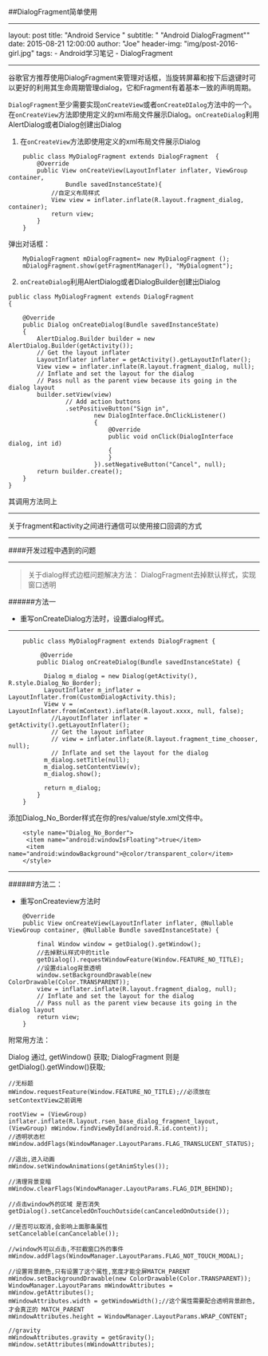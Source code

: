 ##DialogFragment简单使用

---
layout:     post
title:      "Android Service "
subtitle:   " \"Android DialogFragment\""
date:       2015-08-21 12:00:00
author:     "Joe"
header-img: "img/post-2016-girl.jpg"
tags:
    - Android学习笔记
    - DialogFragment

---


谷歌官方推荐使用DialogFragment来管理对话框，当旋转屏幕和按下后退键时可以更好的利用其生命周期管理dialog，它和Fragment有着基本一致的声明周期。



`DialogFragment`至少需要实现`onCreateView`或者`onCreateDIalog`方法中的一个。
在`onCreateView`方法即使用定义的xml布局文件展示Dialog。`onCreateDialog`利用AlertDialog或者Dialog创建出Dialog



1. 在`onCreateView`方法即使用定义的xml布局文件展示Dialog



```
	public class MyDialogFragment extends DialogFragment  {  
	    @Override  
	    public View onCreateView(LayoutInflater inflater, ViewGroup container,  
	            Bundle savedInstanceState){  
	        //自定义布局样式
	        View view = inflater.inflate(R.layout.fragment_dialog, container);  
	        return view;  
	    }  
	} 
```


弹出对话框：


```
	MyDialogFragment mDialogFragment= new MyDialogFragment ();  
	mDialogFragment.show(getFragmentManager(), "MyDialogment");
```

2. `onCreateDialog`利用AlertDialog或者DialogBuilder创建出Dialog

```
public class MyDialogFragment extends DialogFragment  
{  
  
    @Override  
    public Dialog onCreateDialog(Bundle savedInstanceState)  
    {  
        AlertDialog.Builder builder = new AlertDialog.Builder(getActivity());  
        // Get the layout inflater  
        LayoutInflater inflater = getActivity().getLayoutInflater();  
        View view = inflater.inflate(R.layout.fragment_dialog, null);  
        // Inflate and set the layout for the dialog  
        // Pass null as the parent view because its going in the dialog layout  
        builder.setView(view)  
                // Add action buttons  
                .setPositiveButton("Sign in",  
                        new DialogInterface.OnClickListener()  
                        {  
                            @Override  
                            public void onClick(DialogInterface dialog, int id)  
                            {  
                            }  
                        }).setNegativeButton("Cancel", null);  
        return builder.create();  
    }  
}  

```

其调用方法同上

---

关于fragment和activity之间进行通信可以使用接口回调的方式

-----------------------




####开发过程中遇到的问题

-------------------------------

>关于dialog样式边框问题解决方法：
DialogFragment去掉默认样式，实现窗口透明

######方法一

* 重写onCreateDialog方法时，设置dialog样式。


--------------

		public class MyDialogFragment extends DialogFragment {

			 @Override
			public Dialog onCreateDialog(Bundle savedInstanceState) {

			  Dialog m_dialog = new Dialog(getActivity(), R.style.Dialog_No_Border);
			  LayoutInflater m_inflater = LayoutInflater.from(CustomDialogActivity.this);
			  View v = LayoutInflater.from(mContext).inflate(R.layout.xxxx, null, false);
				//LayoutInflater inflater = getActivity().getLayoutInflater();
				// Get the layout inflater
				// view = inflater.inflate(R.layout.fragment_time_chooser, null);
				// Inflate and set the layout for the dialog
			  m_dialog.setTitle(null);
			  m_dialog.setContentView(v);
			  m_dialog.show();

			  return m_dialog;
		 	}
		}

添加Dialog_No_Border样式在你的res/value/style.xml文件中。 

		<style name="Dialog_No_Border">
		 <item name="android:windowIsFloating">true</item>
		 <item name="android:windowBackground">@color/transparent_color</item>
		</style>


------------------------

######方法二：

* 重写onCreateview方法时

```
    @Override
    public View onCreateView(LayoutInflater inflater, @Nullable ViewGroup container, @Nullable Bundle savedInstanceState) {

        final Window window = getDialog().getWindow();
        //去掉默认样式中的title
        getDialog().requestWindowFeature(Window.FEATURE_NO_TITLE);
        //设置dialog背景透明
        window.setBackgroundDrawable(new ColorDrawable(Color.TRANSPARENT));
        view = inflater.inflate(R.layout.fragment_dialog, null);
        // Inflate and set the layout for the dialog
        // Pass null as the parent view because its going in the dialog layout
        return view;
    }
```
	
附常用方法：

Dialog 通过, getWindow() 获取; 
DialogFragment 则是getDialog().getWindow()获取;

```
//无标题
mWindow.requestFeature(Window.FEATURE_NO_TITLE);//必须放在setContextView之前调用

rootView = (ViewGroup) inflater.inflate(R.layout.rsen_base_dialog_fragment_layout,
(ViewGroup) mWindow.findViewById(android.R.id.content));
//透明状态栏
mWindow.addFlags(WindowManager.LayoutParams.FLAG_TRANSLUCENT_STATUS);

//退出,进入动画
mWindow.setWindowAnimations(getAnimStyles());

//清理背景变暗 
mWindow.clearFlags(WindowManager.LayoutParams.FLAG_DIM_BEHIND);

//点击window外的区域 是否消失
getDialog().setCanceledOnTouchOutside(canCanceledOnOutside());

//是否可以取消,会影响上面那条属性
setCancelable(canCancelable());

//window外可以点击,不拦截窗口外的事件
mWindow.addFlags(WindowManager.LayoutParams.FLAG_NOT_TOUCH_MODAL);

//设置背景颜色,只有设置了这个属性,宽度才能全屏MATCH_PARENT
mWindow.setBackgroundDrawable(new ColorDrawable(Color.TRANSPARENT));
WindowManager.LayoutParams mWindowAttributes = mWindow.getAttributes();
mWindowAttributes.width = getWindowWidth();//这个属性需要配合透明背景颜色,才会真正的 MATCH_PARENT
mWindowAttributes.height = WindowManager.LayoutParams.WRAP_CONTENT;

//gravity
mWindowAttributes.gravity = getGravity();
mWindow.setAttributes(mWindowAttributes);
```